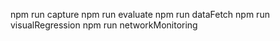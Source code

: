npm run capture
npm run evaluate
npm run dataFetch
npm run visualRegression
npm run networkMonitoring